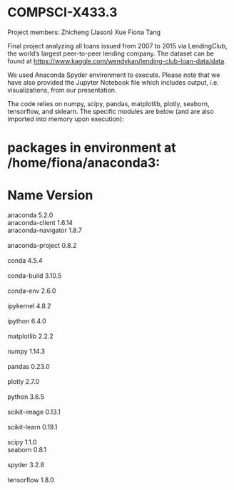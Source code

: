 # COMPSCI-X433.3

Project members: 
Zhicheng (Jason) Xue
Fiona Tang

Final project analyzing all loans issued from 2007 to 2015 via LendingClub, the world’s largest peer-to-peer lending company. The dataset can be found at https://www.kaggle.com/wendykan/lending-club-loan-data/data.

We used Anaconda Spyder environment to execute. Please note that we have also provided the Jupyter Notebook file which includes output, i.e. visualizations, from our presentation.

The code relies on numpy, scipy, pandas, matplotlib, plotly, seaborn, tensorflow, and sklearn. The specific modules are below (and are also imported into memory upon execution):

# packages in environment at /home/fiona/anaconda3:
# Name Version
anaconda 5.2.0 <br />
anaconda-client 1.6.14   <br />
anaconda-navigator 1.8.7   <br />  
anaconda-project 0.8.2   <br />  
conda 4.5.4         <br />     
conda-build 3.10.5    <br />         
conda-env 2.6.0     <br />      
ipykernel 4.8.2     <br />            
ipython 6.4.0      <br />              
matplotlib 2.2.2   <br />         
numpy 1.14.3     <br />      
pandas 0.23.0      <br />     
plotly 2.7.0      <br />               
python 3.6.5            <br />   
scikit-image 0.13.1      <br />   
scikit-learn 0.19.1    <br />   
scipy 1.1.0           <br /> 
seaborn 0.8.1      <br />     
spyder 3.2.8      <br />           
tensorflow 1.8.0 <br />
